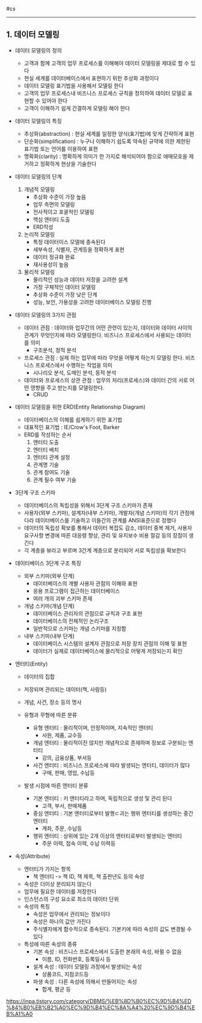 #cs 

--- 
## 1. 데이터 모델링
- 데이터 모델링의 정의
	- 고객과 함께 고객의 업무 프로세스를 이해해야 데이터 모델링을 제대로 할 수 있다
	- 현실 세계를 데이터베이스에서 표현하기 위한 추상화 과정이다
	- 데이터 모델링 표기법을 사용해서 모델링 한다
	- 고객의 업무 프로세스내 비즈니스 프로세스 규칙을 정의하여 데이터 모델로 표현할 수 있어야 한다
	- 고객이 이해하기 쉽게 간결하게 모델링 해야 한다
	
- 데이터 모델링의 특징
	- 추상화(abstraction) : 현실 세계를 일정한 양식(표기법)에 맞게 간략하게 표현
	- 단순화(simplification) : 누구나 이해하기 쉽도록 약속된 규약에 의한 제한된 표기법 또는 언어를 이용하여 표현
	- 명확화(clarity) : 명확하게 의미가 한 가지로 해석되어야 함으로 애매모호을 제거하고 정확하게 현상을 기술한다
	
- 데이터 모델링의 단계
	1. 개념적 모델링
		- 추상화 수준이 가장 높음
		- 업무 측면의 모델링
		- 전사적이고 포괄적인 모델링
		- 핵심 엔터티 도출
		- ERD작성
	2. 논리적 모델링
		- 특정 데이터이스 모델에 종속된다
		- 세부속성, 식별자, 관계등을 정확하게 표현
		- 데이터 정규화 완료
		- 재사용성이 높음
	3. 물리적 모델링
		- 물리적인 성능과 데이터 저장을 고려한 설계
		- 가장 구체적인 데이터 모델링
		- 추상화 수준이 가장 낮은 단계
		- 성능, 보안, 가용성을 고려한 데이터베이스 모델링 진행

- 데이터 모델링의 3가지 관점
	- 데이터 관점 : 데이터와 업무간의 어떤 관련이 있는지, 데이터와 데이터 사이의 관계가 무엇인지에 따라 모델링한다. 비즈니스 프로세스에서 사용되는 데이터를 의미
		- 구조분석, 정적 분석
	- 프로세스 관점 : 실제 하는 업무에 따라 무엇을 어떻게 하는지 모델링 한다. 비즈니스 프로세스에서 수행하는 작업을 의미
		- 시나리오 분석, 도메인 분석, 동적 분석
	- 데이터와 프로세스의 상관 관점 : 업무의 처리(프로세스)와 데이터 간의 서로 어떤 영향을 주고 받는지를 모델링한다. 
		- CRUD

- 데이터 모델링을 위한 ERD(Entity Relationship Diagram)
	- 데이터베이스의 이해를 쉽게하기 위한 표기법
	- 대표적인 표기법 : IE/Crow's Foot, Barker
	- ERD를 작성하는 순서
		1. 엔터티 도출
		2. 엔터티 배치
		3. 엔터티 관계 설정
		4. 관계명 기술
		5. 관계 참여도 기술
		6. 관계 필수 여부 기술

- 3단계 구조 스키마
	- 데이터베이스의 독립성을 위해서 3단계 구조 스키마가 존재
	- 사용자(외부 스키마), 설계자(내부 스키마), 개발자(개념 스키마)의 각기 관점에 다라 데이터베이스를 기술하고 이들간의 관계를 ANSI표준으로 정했다
	- 데이터의 독립성 확보를 통해서 데이터 복잡도 감소, 데이터 중복 제거, 사용자 요구사항 변경에 따른 대응령 향상, 관리 및 유지보수 비용 절감 등의 장점이 생긴다
	- 각 계층을 뷰라고 부르며 3간계 계층으로 분리되어 서로 독립성을 확보한다

- 데이터베이스 3단계 구조 특징
	- 외부 스키마(외부 단계)
		- 데이터베이스의 개별 사용자 관점의 이해와 표현
		- 응용 프로그램이 접근하는 데이터베이스
		- 여러 개의 괴부 스키마 존재
	- 개념 스키마(개념 단계)
		- 데이터베이스 관리자의 관점으로 규칙과 구조 표현
		- 데이터베이스의 전체적인 논리구조
		- 일반적으로 스키마는 개념 스키마를 지칭함
	- 내부 스키마(내부 단계)
		- 데이터베이스 시스템의 설계자 관점으로 저장 장치 관점의 이해 및 표현
		- 데이터가 실제로 데이터베이스에 물리적으로 어떻게 저장되는지 확인

- 엔터티(Entity)
	- 데이터의 집합
	- 저장되며 관리되는 데이터(책, 사람등)
	- 개념, 사건, 장소 등의 명사
	
	- 유형과 무형에 따른 분류
		- 유형 엔터티 : 물리적이며, 안정적이며, 지속적인 엔터티
			- 사원, 제품, 교수등
		- 개념 엔터티 : 물리적이진 않지만 개념적으로 존재하며 정보로 구분되는 엔터티
			- 강의, 금융상품, 부서등
		- 사건 엔터티 : 비즈니스 프로세스에 따라 발생되는 엔터티, 데이터가 많다
			- 구매, 판매, 영업, 수납등
	- 발생 시점에 따른 엔터티 분류
		- 기본 엔터티 : 키 엔터티라고 하며, 독립적으로 생성 및 관리 된다
			- 고객, 부서, 판매제품
		- 중심 엔터티 : 기본 엔터티로부터 발행ㄷ괴는 행위 엔터티를 생성하는 중간 엔터티
			- 계좌, 주문, 수납등
		- 행위 엔터티 : 상위에 있는 2개 이상의 엔터티로부터 발생되는 엔터티
			- 주문 이력, 접속 이력, 수납 이력등

- 속성(Attribute)
	- 엔터티가 가지는 항목
		- 책 엔터티 -> 책 ID, 책 제목, 책 출판년도 등의 속성
	- 속성은 더이상 분리되지 않는다
	- 업무에 필요한 데이터를 저장한다
	- 인스턴스의 구성 요소로 최소의 데이터 단위
	- 속성의 특징
		- 속성은 업무에서 관리되는 정보이다
		- 속성은 하나의 값만 가진다
		- 주식별자에게 함수적으로 종속된다. 기본키에 따라 속성의 값도 변경될 수 있다
	- 특성에 따른 속성의 종류
		- 기본 속성 : 비즈니스 프로세스에서 도출한 본래의 속성, 바뀔 수 없음
			- 이름, ID, 전화번호, 등록일시 등
		- 설계 속성 : 데이터 모델링 과정에서 발생되는 속성
			- 상품코드, 지점코드등
		- 파생 속성 : 다른 속성에 의해서 만들어지는 속성
			- 합계, 평균 등

https://inpa.tistory.com/category/DBMS/%EB%8D%B0%EC%9D%B4%ED%84%B0%EB%B2%A0%EC%9D%B4%EC%8A%A4%20%EC%9D%B4%EB%A1%A0